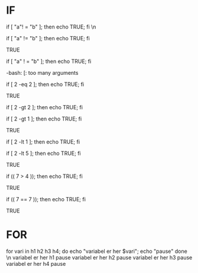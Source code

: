 # IF

if [ "a"! = "b" ]; then echo TRUE; fi \n

if [ "a" != "b" ]; then echo TRUE; fi

TRUE

if [ "a" ! = "b" ]; then echo TRUE; fi

-bash: [: too many arguments

if [ 2 -eq 2 ]; then echo TRUE; fi

TRUE

if [ 2 -gt 2 ]; then echo TRUE; fi

if [ 2 -gt 1 ]; then echo TRUE; fi

TRUE

if [ 2 -lt 1 ]; then echo TRUE; fi

if [ 2 -lt 5 ]; then echo TRUE; fi

TRUE

if (( 7 > 4 )); then echo TRUE; fi

TRUE

if (( 7 == 7 )); then echo TRUE; fi

TRUE

# FOR
for vari in h1 h2 h3 h4; 
do 
echo "variabel er her $vari"; 
echo "pause"
done
\n
variabel er her h1
pause
variabel er her h2
pause
variabel er her h3
pause
variabel er her h4
pause






